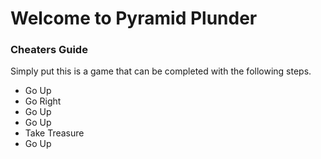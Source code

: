 # Welcome to Pyramid Plunder


### Cheaters Guide

Simply put this is a game that can be completed with the following steps.

- Go Up
- Go Right
- Go Up 
- Go Up
- Take Treasure
- Go Up
